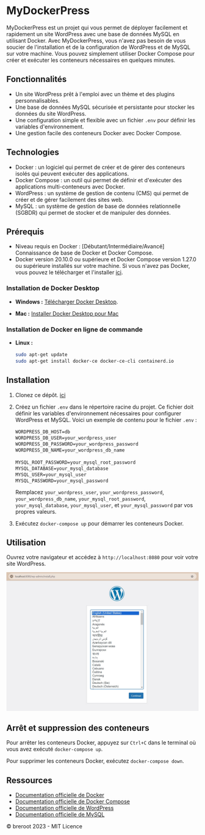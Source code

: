 # MyDockerPress

MyDockerPress est un projet qui vous permet de déployer facilement et rapidement un site WordPress avec une base de données MySQL en utilisant Docker. Avec MyDockerPress, vous n'avez pas besoin de vous soucier de l'installation et de la configuration de WordPress et de MySQL sur votre machine. Vous pouvez simplement utiliser Docker Compose pour créer et exécuter les conteneurs nécessaires en quelques minutes.

## Fonctionnalités

- Un site WordPress prêt à l'emploi avec un thème et des plugins personnalisables.
- Une base de données MySQL sécurisée et persistante pour stocker les données du site WordPress.
- Une configuration simple et flexible avec un fichier `.env` pour définir les variables d'environnement.
- Une gestion facile des conteneurs Docker avec Docker Compose.

## Technologies

- Docker : un logiciel qui permet de créer et de gérer des conteneurs isolés qui peuvent exécuter des applications.
- Docker Compose : un outil qui permet de définir et d'exécuter des applications multi-conteneurs avec Docker.
- WordPress : un système de gestion de contenu (CMS) qui permet de créer et de gérer facilement des sites web.
- MySQL : un système de gestion de base de données relationnelle (SGBDR) qui permet de stocker et de manipuler des données.

## Prérequis

- Niveau requis en Docker : [Débutant/Intermédiaire/Avancé] Connaissance de base de Docker et Docker Compose.
- Docker version 20.10.0 ou supérieure et Docker Compose version 1.27.0 ou supérieure installés sur votre machine. Si vous n'avez pas Docker, vous pouvez le télécharger et l'installer [ici](https://www.docker.com/get-started).

### Installation de Docker Desktop

- **Windows :** [Télécharger Docker Desktop](https://desktop.docker.com/win/main/amd64/Docker%20Desktop%20Installer.exe).

- **Mac :** [Installer Docker Desktop pour Mac](https://docs.docker.com/desktop/install/mac-install/)

### Installation de Docker en ligne de commande

- **Linux :**
  ```bash
  sudo apt-get update
  sudo apt-get install docker-ce docker-ce-cli containerd.io
  ```

## Installation

1. Clonez ce dépôt. [ici](https://github.com/Monsieur9Bre99/MyDockerPress.git)
2. Créez un fichier `.env` dans le répertoire racine du projet. Ce fichier doit définir les variables d'environnement nécessaires pour configurer WordPress et MySQL. Voici un exemple de contenu pour le fichier `.env` :

    ```env
    WORDPRESS_DB_HOST=db
    WORDPRESS_DB_USER=your_wordpress_user
    WORDPRESS_DB_PASSWORD=your_wordpress_password
    WORDPRESS_DB_NAME=your_wordpress_db_name

    MYSQL_ROOT_PASSWORD=your_mysql_root_password
    MYSQL_DATABASE=your_mysql_database
    MYSQL_USER=your_mysql_user
    MYSQL_PASSWORD=your_mysql_password
    ```

    Remplacez `your_wordpress_user`, `your_wordpress_password`, `your_wordpress_db_name`, `your_mysql_root_password`, `your_mysql_database`, `your_mysql_user`, et `your_mysql_password` par vos propres valeurs.

3. Exécutez `docker-compose up` pour démarrer les conteneurs Docker.

## Utilisation

Ouvrez votre navigateur et accédez à `http://localhost:8080` pour voir votre site WordPress.

![Capture d'écran du site WordPress](./image.jpg)

## Arrêt et suppression des conteneurs

Pour arrêter les conteneurs Docker, appuyez sur `Ctrl+C` dans le terminal où vous avez exécuté `docker-compose up`.

Pour supprimer les conteneurs Docker, exécutez `docker-compose down`.

## Ressources

- [Documentation officielle de Docker](https://docs.docker.com/)
- [Documentation officielle de Docker Compose](https://docs.docker.com/compose/)
- [Documentation officielle de WordPress](https://wordpress.org/support/documentation/)
- [Documentation officielle de MySQL](https://dev.mysql.com/doc/)


© breroot 2023 - MIT Licence
```